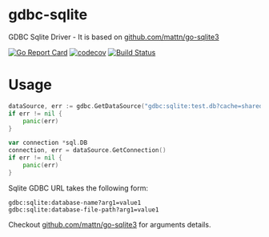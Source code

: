 # gdbc-sqlite
GDBC Sqlite Driver - It is based on [github.com/mattn/go-sqlite3](https://github.com/mattn/go-sqlite3)

[![Go Report Card](https://goreportcard.com/badge/github.com/go-gdbc/gdbc-sqlite)](https://goreportcard.com/report/github.com/go-gdbc/gdbc-sqlite)
[![codecov](https://codecov.io/gh/go-gdbc/gdbc-sqlite/branch/main/graph/badge.svg?token=1O1KF6HIHH)](https://codecov.io/gh/go-gdbc/gdbc-sqlite)
[![Build Status](https://travis-ci.com/go-gdbc/gdbc-sqlite.svg?branch=main)](https://travis-ci.com/go-gdbc/gdbc-sqlite)

# Usage
```go
dataSource, err := gdbc.GetDataSource("gdbc:sqlite:test.db?cache=shared&mode=memory")
if err != nil {
    panic(err)
}

var connection *sql.DB
connection, err = dataSource.GetConnection()
if err != nil {
    panic(err)
}
```

Sqlite GDBC URL takes the following form:

```
gdbc:sqlite:database-name?arg1=value1
gdbc:sqlite:database-file-path?arg1=value1
```

Checkout [github.com/mattn/go-sqlite3](https://github.com/mattn/go-sqlite3) for arguments details.
